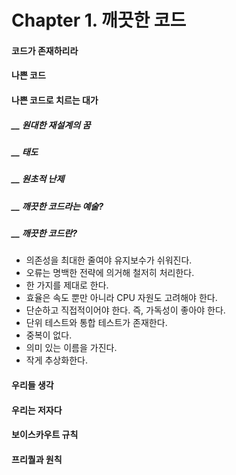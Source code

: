 # Chapter 1. 깨끗한 코드

#### 코드가 존재하리라

#### 나쁜 코드

#### 나쁜 코드로 치르는 대가

##### __ 원대한 재설계의 꿈

##### __ 태도

##### __ 원초적 난제

##### __ 깨끗한 코드라는 예술?

##### __ 깨끗한 코드란?
- 의존성을 최대한 줄여야 유지보수가 쉬워진다.
- 오류는 명백한 전략에 의거해 철저히 처리한다.
- 한 가지를 제대로 한다.
- 효율은 속도 뿐만 아니라 CPU 자원도 고려해야 한다.
- 단순하고 직접적이어야 한다. 즉, 가독성이 좋아야 한다.
- 단위 테스트와 통합 테스트가 존재한다.
- 중복이 없다.
- 의미 있는 이름을 가진다.
- 작게 추상화한다.

#### 우리들 생각

#### 우리는 저자다

#### 보이스카우트 규칙

#### 프리퀄과 원칙
